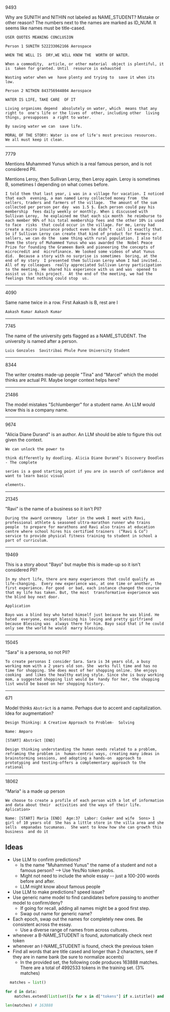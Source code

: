 
9493

Why are SUNITH and NITHIN not labeled as NAME_STUDENT? Mistake or other reason? The numbers next to the names are marked as ID_NUM. It seems like names must be title-cased.

```
USER QUOTES MEANING CONCLUSION

Person 1 SUNITH 522233062166 Aerospace

WHEN THE WELL IS  DRY,WE WILL KNOW THE  WORTH OF WATER.

When a commodity,  article, or other material  object is plentiful, it is  taken for granted. Until  resource is exhausted

Wasting water when we  have plenty and trying to  save it when its low.

Person 2 NITHIN 843756944804 Aerospace

WATER IS LIFE, TAKE CARE  OF IT

Living organisms depend  absolutely on water, which  means that any right to  one's life or the lives of  other, including other  living things, presupposes  a right to water.

By saving water we can  save life.

MORAL OF THE STORY: Water is one of life's most precious resources.  We all must keep it clean.
```


---


7779

Mentions Muhammed Yunus which is a real famous person, and is not considered PII.

Mentions Leroy, then Sullivan Leroy, then Leroy again. Leroy is sometimes B, sometimes I depending on what comes before. 

```
I told them that last year, i was in a village for vacation. I noticed that each  evening, a man named Leroy collected money from  the sellers, traders and farmers of the village.  The amount of the sum collected per person per day  was 1.5 $. Each person could pay his membership  fees daily weekly or monthly. When i discussed with Sullivan Leroy,  he explained me that each six month  he reimburse to each member 90% of his total membership fees and the other 10% is used to face  risks  that could occur in the village. For me, Leroy had create a micro insurance product even he didn’t  call it exactly that. So if Sullivan Leroy can create that kind of product for farmers or sellers, we can do the  same thing with rural population. I also told them the story of Muhammed Yunus who was awarded the  Nobel Peace Prize for founding the Grameen Bank and pioneering the concepts of microcredit and  microfinance. We looked some videos of what Yunus did.  Because a story with no surprise is sometimes  boring, at the end of my story  I presented them Sullivan Leroy whom I had invited.. All of my colleagues  really appreciated Sullivan Leroy participation to the meeting. He shared his experience with us and was  opened to assist us in this project.  At the end of the meeting, we had the feelings that nothing could stop  us.
```

---

4090

Same name twice in a row. First Aakash is B, rest are I


```
Aakash Kumar Aakash Kumar
```


---


7745


The name of the university gets flagged as a NAME_STUDENT. The university is named after a person.

```
Luis Gonzales  Savitribai Phule Pune University Student
```


---


8344

The writer creates made-up people "Tina" and "Marcel" which the model thinks are actual PII. Maybe longer context helps here?


---

21486

The model mistakes "Schlumberger" for a student name. An LLM would know this is a company name.

---

9674

"Alicia Diane Durand" is an author. An LLM should be able to figure this out given the context.

```
We can unlock the power to

think differently by doodling. Alicia Diane Durand’s Discovery Doodles - The complete

series is a good starting point if you are in search of confidence and want to learn basic visual

elements.
```

---

21345

"Ravi" is the name of a business so it isn't PII?

```
During the award ceremony  later in the week I meet with Ravi, professional athlete & seasoned ultra-marathon runner who trains people  to prepare for marathons and Ravi also trains at education centre where school hires his certified trainers  (“Ravi & Co”) service to provide physical fitness training to student in school a part of curriculum.
```

---

19469

This is a story about "Bayo" but maybe this is made-up so it isn't considered PII?

```
In my short life, there are many experiences that could qualify as life-changing.  Every new experience was, at one time or another, the first experience. For good  or bad, each instance changed the course that my life has taken. But, the most  transformative experience was the blind boy next door.

Application

Bayo was a blind boy who hated himself just because he was blind. He hated  everyone, except blessing his loving and pretty girlfriend because Blessing was  always there for him. Bayo said that if he could only see the world he would  marry blessing.
```

---

15045

"Sara" is a persona, so not PII?

```
To create personas I consider Sara. Sara is 34 years old, a busy working mom with a 2 years old son. She  works full time and has no time for shopping. She does most of her shopping online. She enjoys cooking  and likes the healthy eating style. Since she is busy working mom, a suggested shopping list would be  handy for her, the shopping list would be based on her shopping history.
```

---

671

Model thinks `Absträct` is a name. Perhaps due to accent and capitalization. Idea for augmentation?

```
Design Thinking: A Creative Approach to Problem-  Solving

Name: Amparo

[START] Absträct [END] 

Design thinking understanding the human needs related to a problem, reframing the problem in  human-centric ways, creating many ideas in brainstorming sessions, and adopting a hands-on  approach to prototyping and testing-offers a complementary approach to the rational 
```

---

18062

"Maria" is a made up person

```
We choose to create a profile of each person with a lot of information and data about their  activities and the ways of their life.     Aplication>

Name: [START] Maria [END]  Age:37  Labor: Cooker and wife  Sons> 1 girl of 10 years old  She has a little store in the villa area and she sells  empanadas tucumanas.  She want to know how she can growth this business  and do it 
```


## Ideas

- Use LLM to confirm predictions?
  - Is the name "Muhammed Yunus" the name of a student and not a famous person? --> Use Yes/No token probs.
  - Might not need to include the whole essay -- just a 100-200 words before and after.
  - LLM might know about famous people
- Use LLM to make predictions? speed issue?
- Use generic name model to find candidates before passing to another model to confirm/deny?
  - If going for recall, adding all names might be a good first step.
  - Swap out name for generic name?
- Each epoch, swap out the names for completely new ones. Be consistent across the essay.
  - Use a diverse range of names from across cultures.
- whenever a B-NAME_STUDENT is found, automatically check next token
- whenever an I-NAME_STUDENT is found, check the previous token
- Find all words that are title cased and longer than 2 characters, see if they are in name bank (be sure to normalize accents)
  - In the provided set, the following code produces 163888 matches. There are a total of 4992533 tokens in the training set. (3% matches)

```python
  matches = list()

for d in data:
    matches.extend(list(set([x for x in d["tokens"] if x.istitle() and len(x) > 2])))

len(matches) # 163888
``` 